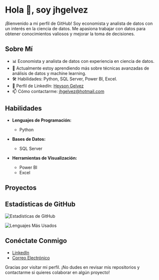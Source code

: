 # Hola 👋, soy jhgelvez

¡Bienvenido a mi perfil de GitHub! Soy economista y analista de datos con un interés en la ciencia de datos. Me apasiona trabajar con datos para obtener conocimientos valiosos y mejorar la toma de decisiones.

## Sobre Mí

- 📊 Economista y analista de datos con experiencia en ciencia de datos.
- 🌱 Actualmente estoy aprendiendo más sobre técnicas avanzadas de análisis de datos y machine learning.
- 🛠️ Habilidades: Python, SQL Server, Power BI, Excel.
- 💼 Perfil de LinkedIn: [Heyson Gelvez](https://www.linkedin.com/in/hgelvez)
- 📫 Cómo contactarme: [jhgelvez@hotmail.com](mailto:jhgelvez@hotmail.com)

## Habilidades

- **Lenguajes de Programación:**
  - Python

- **Bases de Datos:**
  - SQL Server

- **Herramientas de Visualización:**
  - Power BI
  - Excel

## Proyectos


## Estadísticas de GitHub

![Estadísticas de GitHub](https://github-readme-stats.vercel.app/api?username=jhgelvez&show_icons=true&theme=radical)

![Lenguajes Más Usados](https://github-readme-stats.vercel.app/api/top-langs/?username=jhgelvez&layout=compact&theme=radical)

## Conéctate Conmigo

- [LinkedIn](https://www.linkedin.com/in/hgelvez)
- [Correo Electrónico](mailto:jhgelvez@hotmail.com)

Gracias por visitar mi perfil. ¡No dudes en revisar mis repositorios y contactarme si quieres colaborar en algún proyecto!
